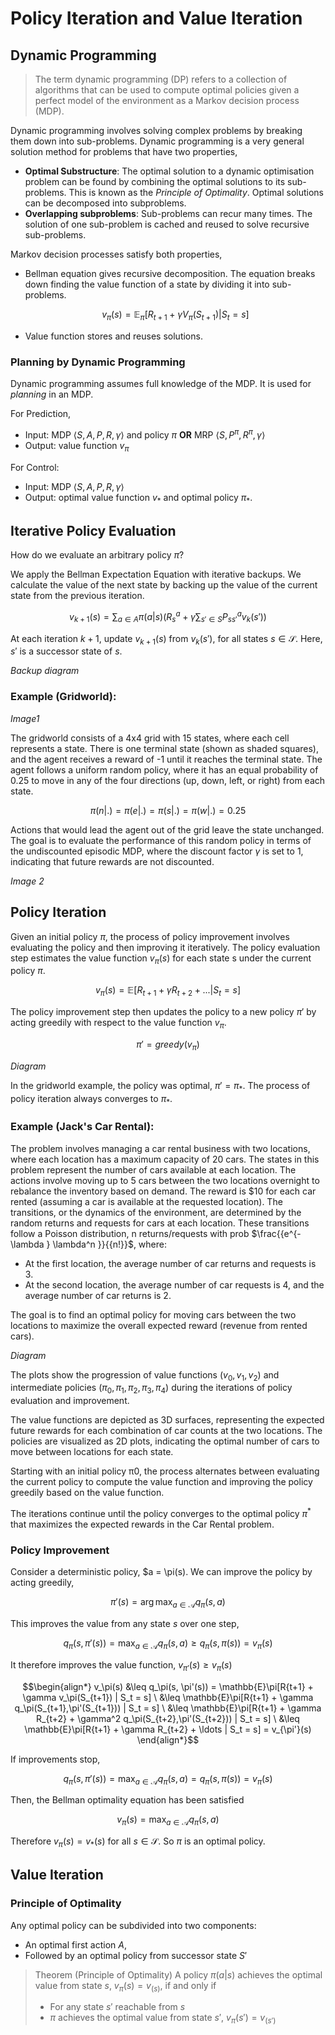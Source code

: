 # Policy Iteration and Value Iteration

## Dynamic Programming

> The term dynamic programming (DP) refers to a collection of algorithms that can be used to compute optimal policies given a perfect model of the environment as a Markov decision process (MDP).

Dynamic programming involves solving complex problems by breaking them down into sub-problems. Dynamic programming is a very general solution method for problems that have two properties,

- **Optimal Substructure**: The optimal solution to a dynamic optimisation problem can be found by combining the optimal solutions to its sub-problems. This is known as the _Principle of Optimality_. Optimal solutions can be decomposed into subproblems.
- **Overlapping subproblems**: Sub-problems can recur many times. The solution of one sub-problem is cached and reused to solve recursive sub-problems.

Markov decision processes satisfy both properties,

- Bellman equation gives recursive decomposition. The equation breaks down finding the value function of a state by dividing it into sub-problems.
  ```math
  v_\pi(s) = \mathbb{E}_\pi [R_{t+1} + \gamma V_\pi(S_{t+1}) | S_t = s]
  ```
- Value function stores and reuses solutions.

### Planning by Dynamic Programming

Dynamic programming assumes full knowledge of the MDP. It is used for _planning_ in an MDP.

For Prediction,
- Input: MDP $\langle S, A, \textit{P}, R, \gamma \rangle$ and policy $\pi$ **OR** MRP $\langle S, \textit{P}^{\pi}, R^{\pi}, \gamma \rangle$
- Output: value function $v_\pi$

For Control:
- Input: MDP $\langle S, A, \textit{P}, R, \gamma \rangle$
- Output: optimal value function $v_{\ast}$ and optimal policy $\pi_{\ast}$.

## Iterative Policy Evaluation

How do we evaluate an arbitrary policy $\pi$?

We apply the Bellman Expectation Equation with iterative backups. We calculate the value of the next state by backing up the value of the current state from the previous iteration.
```math
v_{k+1}(s) = \sum_{a \in A} \pi(a|s) \left( R_{s}^a + \gamma \sum_{s' \in S} P_{ss'}^{a} v_k(s') \right)
```
At each iteration $k + 1$, update $v_{k + 1}(s)$ from $v_{k}(s')$, for all states $s \in \mathcal{S}$. Here, $s'$ is a successor state of $s$.

_Backup diagram_

### Example (Gridworld):

_Image1_

The gridworld consists of a 4x4 grid with 15 states, where each cell represents a state. There is one terminal state (shown as shaded squares), and the agent receives a reward of -1 until it reaches the terminal state. The agent follows a uniform random policy, where it has an equal probability of 0.25 to move in any of the four directions (up, down, left, or right) from each state. 
```math
\pi(n|.) = \pi(e|.) = \pi(s|.) = \pi(w|.) = 0.25
```
Actions that would lead the agent out of the grid leave the state unchanged. The goal is to evaluate the performance of this random policy in terms of the undiscounted episodic MDP, where the discount factor $\gamma$ is set to 1, indicating that future rewards are not discounted.

_Image 2_

## Policy Iteration

Given an initial policy $\pi$, the process of policy improvement involves evaluating the policy and then improving it iteratively. The policy evaluation step estimates the value function $v_{\pi}(s)$ for each state s under the current policy $\pi$.
```math
v_{\pi}(s) = \mathbb{E}[R_{t+1} + \gamma R_{t+2} + ... | S_t = s]
```

The policy improvement step then updates the policy to a new policy $\pi'$ by acting greedily with respect to the value function $v_{\pi}$. 
```math
\pi' = greedy(v_{\pi})
```

_Diagram_

In the gridworld example, the policy was optimal, $\pi' = \pi_{\ast}$. The process of policy iteration always converges to $\pi_{\ast}$.

### Example (Jack's Car Rental):

The problem involves managing a car rental business with two locations, where each location has a maximum capacity of 20 cars. The states in this problem represent the number of cars available at each location. The actions involve moving up to 5 cars between the two locations overnight to rebalance the inventory based on demand. The reward is $\$10$ for each car rented (assuming a car is available at the requested location). The transitions, or the dynamics of the environment, are determined by the random returns and requests for cars at each location. These transitions follow a Poisson distribution, n returns/requests with prob $\frac{{e^{-\lambda } \lambda^n }}{{n!}}$, where:
- At the first location, the average number of car returns and requests is 3.
- At the second location, the average number of car requests is 4, and the average number of car returns is 2.

The goal is to find an optimal policy for moving cars between the two locations to maximize the overall expected reward (revenue from rented cars).

_Diagram_

The plots show the progression of value functions $(v_0, v_1, v_2)$ and intermediate policies $(\pi_0, \pi_1, \pi_2, \pi_3, \pi_4)$ during the iterations of policy evaluation and improvement.

The value functions are depicted as 3D surfaces, representing the expected future rewards for each combination of car counts at the two locations. The policies are visualized as 2D plots, indicating the optimal number of cars to move between locations for each state.

Starting with an initial policy π0, the process alternates between evaluating the current policy to compute the value function and improving the policy greedily based on the value function.

The iterations continue until the policy converges to the optimal policy $\pi^{\ast}$ that maximizes the expected rewards in the Car Rental problem.

### Policy Improvement

Consider a deterministic policy, $a = \pi(s). We can improve the policy by acting greedily,
```math
\pi'(s) = \arg\max_{a\in\mathcal{A}} q_\pi(s, a)
```
This improves the value from any state $s$ over one step,
```math
q_\pi(s, \pi'(s)) = \max_{a\in\mathcal{A}} q_\pi(s, a) \geq q_\pi(s, \pi(s)) = v_\pi(s)
```
It therefore improves the value function, $v_{\pi'}(s) \geq v_\pi(s)$
```math
\begin{align*}
v_\pi(s) &\leq q_\pi(s, \pi'(s)) = \mathbb{E}\pi[R{t+1} + \gamma v_\pi(S_{t+1}) | S_t = s] \
&\leq \mathbb{E}\pi[R{t+1} + \gamma q_\pi(S_{t+1},\pi'(S_{t+1})) | S_t = s] \
&\leq \mathbb{E}\pi[R{t+1} + \gamma R_{t+2} + \gamma^2 q_\pi(S_{t+2},\pi'(S_{t+2})) | S_t = s] \
&\leq \mathbb{E}\pi[R{t+1} + \gamma R_{t+2} + \ldots | S_t = s] = v_{\pi'}(s)
\end{align*}
```
If improvements stop,
```math
q_\pi(s, \pi'(s)) = \max_{a\in\mathcal{A}} q_\pi(s, a) = q_\pi(s, \pi(s)) = v_\pi(s)
```
Then, the Bellman optimality equation has been satisfied
```math
v_\pi(s) = \max_{a\in\mathcal{A}} q_\pi(s, a)
```
Therefore $v_\pi(s) = v_*(s)$ for all $s \in \mathcal{S}$. So $\pi$ is an optimal policy.

## Value Iteration

### Principle of Optimality

Any optimal policy can be subdivided into two components:
- An optimal first action $A$,
- Followed by an optimal policy from successor state $S'$

> Theorem (Principle of Optimality)
> A policy $\pi(a|s)$ achieves the optimal value from state $s$, $v_\pi(s) = v_(s)$, if and only if
> - For any state $s'$ reachable from $s$
> - $\pi$ achieves the optimal value from state $s'$, $v_\pi(s') = v_(s')$

